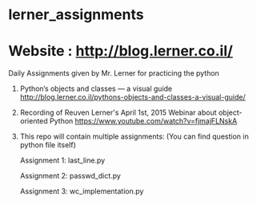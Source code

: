 # lerner_assignments

# Website : http://blog.lerner.co.il/

Daily Assignments given by Mr. Lerner for practicing the python

1. Python’s objects and classes — a visual guide
   http://blog.lerner.co.il/pythons-objects-and-classes-a-visual-guide/

2. Recording of Reuven Lerner's April 1st, 2015 Webinar about object-oriented Python
   https://www.youtube.com/watch?v=fjmajFLNskA

3. This repo will contain multiple assignments: (You can find question in python file itself)

   Assignment 1: last_line.py

   Assignment 2: passwd_dict.py
   
   Assignment 3: wc_implementation.py
